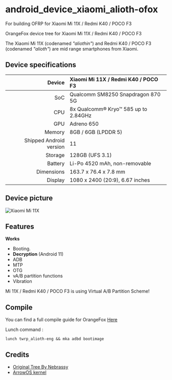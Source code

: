 # android_device_xiaomi_alioth-ofox
For building OFRP for Xiaomi Mi 11X / Redmi K40 / POCO F3

OrangeFox device tree for Xiaomi Mi 11X / Redmi K40 / POCO F3

The Xiaomi Mi 11X (codenamed _"aliothin"_) and Redmi K40 / POCO F3 (codenamed _"alioth"_) are mid range smartphones from Xiaomi.

## Device specifications

| Device       | Xiaomi Mi 11X / Redmi K40 / POCO F3         |
| -----------: | :------------------------------------------ |
| SoC          | Qualcomm SM8250 Snapdragon 870 5G           |
| CPU          | 8x Qualcomm® Kryo™ 585 up to 2.84GHz        |
| GPU          | Adreno 650                                  |
| Memory       | 8GB / 6GB  (LPDDR 5)                        |
| Shipped Android version | 11                               |
| Storage      | 128GB  (UFS 3.1)                            |
| Battery      | Li-Po 4520 mAh, non-removable               |
| Dimensions   | 163.7 x 76.4 x 7.8 mm                       |
| Display      | 1080 x 2400 (20:9), 6.67 inches             |

## Device picture

![Xiaomi Mi 11X](https://i01.appmifile.com/webfile/globalimg/7/7BFCB70B-C506-E089-8591-9F2A15CA61FE.png)

## Features

**Works**

- Booting.
- **Decryption** (Android 11)
- ADB
- MTP
- OTG
- vA/B partition functions
- Vibration

Mi 11X / Redmi K40 / POCO F3 is using Virtual A/B Partition Scheme!

## Compile

You can find a full compile guide for OrangeFox [Here](https://wiki.orangefox.tech/en/dev/building)

Lunch command :
```
lunch twrp_alioth-eng && mka adbd bootimage
```



## Credits
- [Original Tree By Nebrassy](https://github.com/TeamWin/android_device_xiaomi_alioth)
- [ArrowOS kernel](https://github.com/ArrowOS-Devices/android_kernel_xiaomi_alioth)
